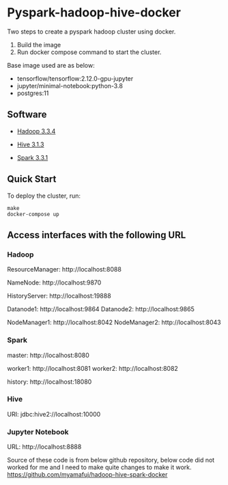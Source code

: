 # Pyspark-hadoop-hive-docker

Two steps to create a pyspark hadoop cluster using docker.
1. Build the image
2. Run docker compose command to start the cluster.

Base image used are as below:
* tensorflow/tensorflow:2.12.0-gpu-jupyter
* jupyter/minimal-notebook:python-3.8
* postgres:11


## Software

* [Hadoop 3.3.4](https://hadoop.apache.org/)

* [Hive 3.1.3](http://hive.apache.org/)

* [Spark 3.3.1](https://spark.apache.org/)

## Quick Start

To deploy the cluster, run:
```
make
docker-compose up
```

## Access interfaces with the following URL

### Hadoop

ResourceManager: http://localhost:8088

NameNode: http://localhost:9870

HistoryServer: http://localhost:19888

Datanode1: http://localhost:9864
Datanode2: http://localhost:9865

NodeManager1: http://localhost:8042
NodeManager2: http://localhost:8043

### Spark
master: http://localhost:8080

worker1: http://localhost:8081
worker2: http://localhost:8082

history: http://localhost:18080

### Hive
URI: jdbc:hive2://localhost:10000

### Jupyter Notebook
URL: http://localhost:8888

Source of these code is from below github repository, below code did not worked for me and I need to make quite changes to make it work.
https://github.com/myamafuj/hadoop-hive-spark-docker


